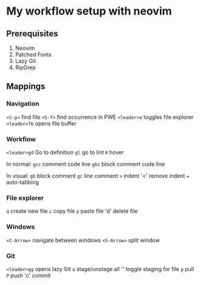 # My workflow setup with neovim

## Prerequisites

1. Neovim
2. Patched Fonts
3. Lazy Git
4. RipGrep

## Mappings

### Navigation

`<C-p>` find file
`<S-f>` find occurrence in PWE
`<leader>e` toggles file explorer
`<leader>fb` opens file buffer

### Workflow

`<leader>gd` Go to definition
`gl` go to lint
`K` hover

In normal:
`gcc` comment code line
`gbc` block comment code line

In visual:
`gb` block comment
`gc` line comment
`>` indent
'<' remove indent
`=` auto-tabbing

### File explorer

`a` create new file
`c` copy file
`p` paste file
'd' delete file

### Windows

`<C-Arrow>` navigate between windows
`<S-Arrow>` split window

### Git

`<leader>gg` opens lazy Git
`a` stage/unstage all
'<SPACE>' toggle staging for file
`p` pull
`P` push
'c' commit
